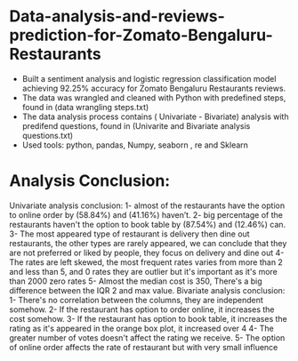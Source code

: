 # Data-analysis-and-reviews-prediction-for-Zomato-Bengaluru-Restaurants
- Built a sentiment analysis and logistic regression classification model achieving 92.25% accuracy for Zomato Bengaluru Restaurants reviews.
- The data was wrangled and cleaned with Python with predefined steps, found in (data wrangling steps.txt)
- The data analysis process contains ( Univariate - Bivariate) analysis with predifend questions, found in (Univarite and Bivariate analysis questions.txt)
- Used tools: python, pandas, Numpy, seaborn , re and Sklearn

# Analysis Conclusion:

Univariate analysis conclusion:
1- almost of the restaurants have the option to online order by (58.84%) and
(41.16%) haven’t.
2- big percentage of the restaurants haven't the option to book table by
(87.54%) and (12.46%) can.
3- The most appeared type of restaurant is delivery then dine out restaurants,
the other types are rarely appeared, we can conclude that they are not
preferred or liked by people, they focus on delivery and dine out
4- The rates are left skewed, the most frequent rates varies from more than 2
and less than 5, and 0 rates they are outlier but it's important as it's more than
2000 zero rates
5- Almost the median cost is 350, There's a big difference between the IQR 2
and max value.
Bivariate analysis conclusion:
1- There's no correlation between the columns, they are independent somehow.
2- If the restaurant has option to order online, it increases the cost somehow.
3- If the restaurant has option to book table, it increases the rating as it's
appeared in the orange box plot, it increased over 4
4- The greater number of votes doesn't affect the rating we receive.
5- The option of online order affects the rate of restaurant but with very small
influence
